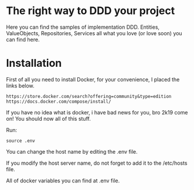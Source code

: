 # The right way to DDD your project

Here you can find the samples of implementation DDD. Entities, ValueObjects, Repositories, Services all what you love (or love soon) you can find here.

# Installation 

First of all you need to install Docker, for your convenience, I placed the links below. 

```
https://store.docker.com/search?offering=community&type=edition
https://docs.docker.com/compose/install/
```
If you have no idea what is docker, i have bad news for you, bro 2k19 come on! You should now all of this stuff.

Run: 
```
source .env
```

You can change the host name by editing the .env file.

If you modify the host server name, do not forget to add it to the /etc/hosts file.

All of docker variables you can find at .env file.
